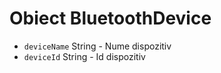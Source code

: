 # Obiect BluetoothDevice

* `deviceName` String - Nume dispozitiv
* `deviceId` String - Id dispozitiv
